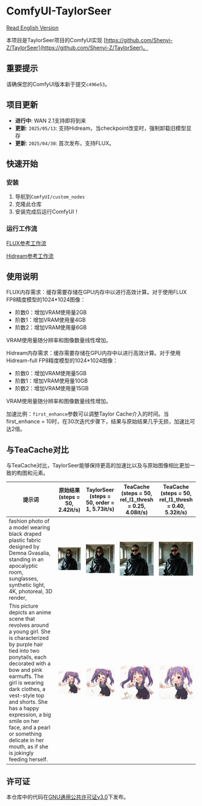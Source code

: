 # ComfyUI-TaylorSeer

[Read English Version](./README.md)

本项目是TaylorSeer项目的ComfyUI实现 [https://github.com/Shenyi-Z/TaylorSeer](https://github.com/Shenyi-Z/TaylorSeer)。

## 重要提示

请确保您的ComfyUI版本新于提交`c496e53`。

## 项目更新

- **进行中**: WAN 2.1支持即将到来
- **更新**: ```2025/05/13```: 支持Hidream，当checkpoint改变时，强制卸载旧模型显存
- **更新**: ```2025/04/30```: 首次发布，支持FLUX。

## 快速开始

### 安装

1. 导航到`ComfyUI/custom_nodes`
2. 克隆此仓库
3. 安装完成后运行ComfyUI！

### 运行工作流

[FLUX参考工作流](./examples/taylorseer_example_flux.json)

[Hidream参考工作流](./examples/taylorseer_example_hidream_full.json)

## 使用说明

FLUX内存需求：缓存需要存储在GPU内存中以进行高效计算。对于使用FLUX FP8精度模型的1024*1024图像：

- 阶数0：增加VRAM使用量2GB
- 阶数1：增加VRAM使用量4GB
- 阶数2：增加VRAM使用量6GB

VRAM使用量随分辨率和图像数量线性增加。

Hidream内存需求：缓存需要存储在GPU内存中以进行高效计算。对于使用Hidream-full FP8精度模型的1024*1024图像：

- 阶数0：增加VRAM使用量5GB
- 阶数1：增加VRAM使用量10GB
- 阶数2：增加VRAM使用量15GB

VRAM使用量随分辨率和图像数量线性增加。

加速比例：`first_enhance`参数可以调整Taylor Cache介入的时间。当first_enhance = 10时，在30次迭代步骤下，结果与原始结果几乎无损，加速比可达2倍。

## 与TeaCache对比

与TeaCache对比，TaylorSeer能够保持更高的加速比以及与原始图像相比更加一致的构图和元素。

| 提示词 | 原始结果 <br>(steps = 50, 2.42it/s) | TaylorSeer <br>(steps = 50, order = 1, 5.73it/s) | TeaCache <br>(steps = 50, rel_l1_thresh = 0.25, 4.08it/s) | TeaCache <br>(steps = 50, rel_l1_thresh = 0.40, 5.32it/s) |
|--------|----------|------------|-----------|-----------|
| fashion photo of a model wearing black draped plastic fabric designed by Demna Gvasalia, standing in an apocalyptic room, sunglasses, synthetic light, 4K, photoreal, 3D render, | [<img src="./sample_images/12_original.png" width="200px">](./sample_images/12_original.png) | [<img src="./sample_images/12_TaylorSeer.png" width="200px">](./sample_images/12_TaylorSeer.png) | [<img src="./sample_images/12_teacache_25.png" width="200px">](./sample_images/12_teacache_25.png) | [<img src="./sample_images/12_teacache_40.png" width="200px">](./sample_images/12_teacache_40.png) |
| This picture depicts an anime scene that revolves around a young girl. She is characterized by purple hair tied into two ponytails, each decorated with a bow and pink earmuffs. The girl is wearing dark clothes, a vest-style top and shorts. She has a happy expression, a big smile on her face, and a pearl or something delicate in her mouth, as if she is jokingly feeding herself. | [<img src="./sample_images/122_original.png" width="200px">](./sample_images/122_original.png) | [<img src="./sample_images/122_TaylorSeer.png" width="200px">](./sample_images/122_TaylorSeer.png) | [<img src="./sample_images/122_teacache_25.png" width="200px">](./sample_images/122_teacache_25.png) | [<img src="./sample_images/122_teacache_40.png" width="200px">](./sample_images/122_teacache_40.png) |

## 许可证

本仓库中的代码在[GNU通用公共许可证v3.0](./LICENSE)下发布。